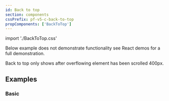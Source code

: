 ```yaml
---
id: Back to top
section: components
cssPrefix: pf-v5-c-back-to-top
propComponents: ['BackToTop']
---
```


import './BackToTop.css'

Below example does not demonstrate functionality see React demos for a full demonstration.

Back to top only shows after overflowing element has been scrolled 400px.

## Examples

### Basic

```ts file="./BackToTopBasic.tsx"
```
